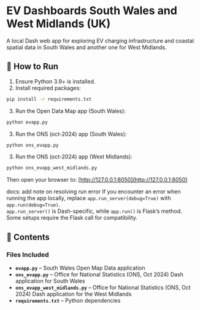 # EV Dashboards South Wales and West Midlands (UK)

A local Dash web app for exploring EV charging infrastructure and coastal spatial data in South Wales and another one for West Midlands.

## 🚀 How to Run

1. Ensure Python 3.9+ is installed.
2. Install required packages:
```bash
pip install -r requirements.txt
```

3. Run the Open Data Map app (South Wales):
```bash
python evapp.py
```
3. Run the ONS (oct-2024) app (South Wales):
```bash
python ons_evapp.py
```
3. Run the ONS (oct-2024) app (West Midlands):
```bash
python ons_evapp_west_midlands.py
```

Then open your browser to: [http://127.0.0.1:8050](http://127.0.0.1:8050)

docs: add note on resolving run error
If you encounter an error when running the app locally, replace 
`app.run_server(debug=True)` with `app.run(debug=True)`.  
`app.run_server()` is Dash-specific, while `app.run()` is Flask’s method.  
Some setups require the Flask call for compatibility.

## 📁 Contents

### Files Included  

- **`evapp.py`** – South Wales Open Map Data application  
- **`ons_evapp.py`** – Office for National Statistics (ONS, Oct 2024) Dash application for South Wales  
- **`ons_evapp_west_midlands.py`** – Office for National Statistics (ONS, Oct 2024) Dash application for the West Midlands  
- **`requirements.txt`** – Python dependencies  

